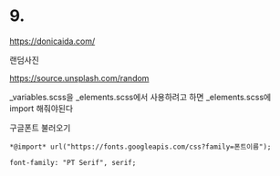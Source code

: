 # 9.

https://donicaida.com/

랜덤사진

https://source.unsplash.com/random



_variables.scss을 _elements.scss에서 사용하려고 하면 _elements.scss에 import 해줘야된다 

구글폰트 불러오기

`*@import* url("https://fonts.googleapis.com/css?family=폰트이름");`

 `font-family: "PT Serif", serif;`
